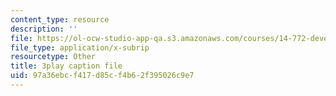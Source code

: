 ```yaml
---
content_type: resource
description: ''
file: https://ol-ocw-studio-app-qa.s3.amazonaws.com/courses/14-772-development-economics-macroeconomics-spring-2013/97a36ebcf417d85cf4b62f395026c9e7_ekWxanQrsz4.srt
file_type: application/x-subrip
resourcetype: Other
title: 3play caption file
uid: 97a36ebc-f417-d85c-f4b6-2f395026c9e7
---
```

